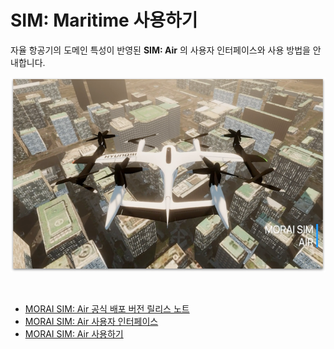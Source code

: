 # SIM: Maritime 사용하기
자율 항공기의 도메인 특성이 반영된 **SIM: Air** 의 사용자 인터페이스와 사용 방법을 안내합니다.

![simdrive](../img/simair-main.png)

<br>

- [MORAI SIM: Air 공식 배포 버전  릴리스 노트](release-notes)
- [MORAI SIM: Air 사용자 인터페이스](ui)
- [MORAI SIM: Air 사용하기](how)
